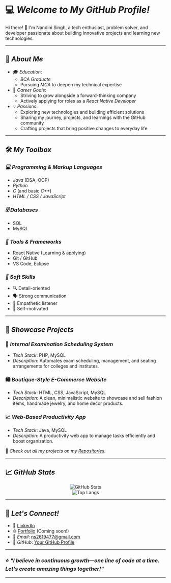 <!--
# 💻 Welcome to My GitHub Profile!

## Hi there 👋  
I'm [Nandini Singh], a tech enthusiast, problem solver, and developer passionate about building innovative projects and learning new technologies.

- 🔭 I’m currently working on ...
- 🌱 I’m currently learning java ...
- 👯 I’m looking to collaborate on ...
- 🤔 I’m looking for help with ...
- 💬 Ask me about ...
- 📫 How to reach me: ...
- 😄 Pronouns: ...
- ⚡ Fun fact: ...
-->
# 💻 *Welcome to My GitHub Profile!*  

Hi there! 👋 I'm Nandini Singh, a tech enthusiast, problem solver, and developer passionate about building innovative projects and learning new technologies.  
  

---

## 🚀 *About Me*  

- 🎓 *Education*:  
  - *BCA Graduate*  
  - Pursuing *MCA* to deepen my technical expertise  
- 💼 *Career Goals*:  
  - Striving to grow alongside a forward-thinking company  
  - Actively applying for roles as a *React Native Developer*  
- 💡 *Passions*:  
  - Exploring new technologies and building efficient solutions  
  - Sharing my journey, projects, and learnings with the GitHub community  
  - Crafting projects that bring positive changes to everyday life  

---

## 🛠 *My Toolbox*  

### *💻 Programming & Markup Languages*  
- *Java* (DSA, OOP)  
- *Python*  
- *C* (and basic *C++*)  
- *HTML / CSS / JavaScript*  

### *🗄 Databases*  
- SQL  
- MySQL  

### *🔧 Tools & Frameworks*  
- React Native (Learning & applying)  
- Git / GitHub  
- VS Code, Eclipse  

### *🎯 Soft Skills*  
- 🔍 Detail-oriented  
- 🗣 Strong communication  
- 🤝 Empathetic listener  
- 🌟 Self-motivated  

---

## 🌟 *Showcase Projects*  

### 📅 *Internal Examination Scheduling System*  
- *Tech Stack*: PHP, MySQL  
- *Description*: Automates exam scheduling, management, and seating arrangements for colleges and institutes.  

### 🛍 *Boutique-Style E-Commerce Website*  
- *Tech Stack*: HTML, CSS, JavaScript, MySQL  
- *Description*: A clean, minimalistic website to showcase and sell fashion items, handmade jewelry, and home decor products.  

### 📈 *Web-Based Productivity App*  
- *Tech Stack*: Java, MySQL  
- *Description*: A productivity web app to manage tasks efficiently and boost organization.  

📌 *Check out all my projects on my [Repositories](#).*  

---

## 📈 *GitHub Stats*  

<div align="center">
  
  ![GitHub Stats](https://github-readme-stats.vercel.app/api?username=ns2619&show_icons=true&theme=radical&count_private=true)  
  ![Top Langs](https://github-readme-stats.vercel.app/api/top-langs/?username=ns2619&layout=compact&theme=radical)

</div>

---

## 🤝 *Let's Connect!*  

- 💼 [LinkedIn](#)  
- 🌐 [Portfolio](#) (Coming soon!)  
- 📧 *Email*: ns2619477@gmail.com  
- 🌟 *GitHub*: [Your GitHub Profile](https://github.com/ns2619)  

---

### ⭐ *"I believe in continuous growth—one line of code at a time. Let's create amazing things together!"*

---
